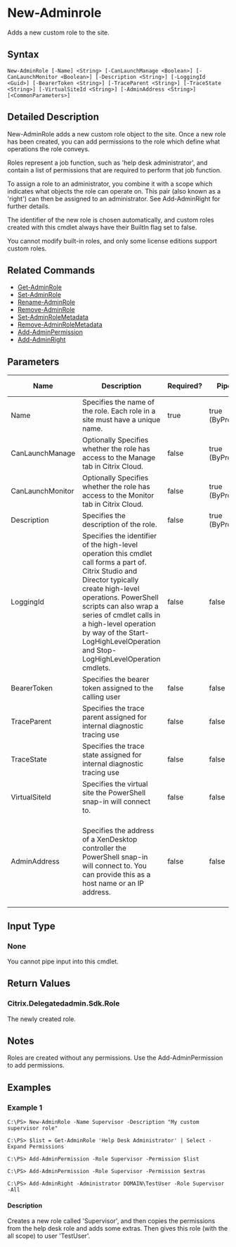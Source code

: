 ﻿
# New-Adminrole
Adds a new custom role to the site.
## Syntax

```
New-AdminRole [-Name] <String> [-CanLaunchManage <Boolean>] [-CanLaunchMonitor <Boolean>] [-Description <String>] [-LoggingId <Guid>] [-BearerToken <String>] [-TraceParent <String>] [-TraceState <String>] [-VirtualSiteId <String>] [-AdminAddress <String>] [<CommonParameters>]
```

## Detailed Description
New-AdminRole adds a new custom role object to the site. Once a new role has been created, you can add permissions to the role which define what operations the role conveys.

Roles represent a job function, such as 'help desk administrator', and contain a list of permissions that are required to perform that job function.

To assign a role to an administrator, you combine it with a scope which indicates what objects the role can operate on. This pair (also known as a 'right') can then be assigned to an administrator. See Add-AdminRight for further details.

The identifier of the new role is chosen automatically, and custom roles created with this cmdlet always have their BuiltIn flag set to false.

You cannot modify built-in roles, and only some license editions support custom roles.


## Related Commands

* [Get-AdminRole](../Get-AdminRole/)
* [Set-AdminRole](../Set-AdminRole/)
* [Rename-AdminRole](../Rename-AdminRole/)
* [Remove-AdminRole](../Remove-AdminRole/)
* [Set-AdminRoleMetadata](../Set-AdminRoleMetadata/)
* [Remove-AdminRoleMetadata](../Remove-AdminRoleMetadata/)
* [Add-AdminPermission](../Add-AdminPermission/)
* [Add-AdminRight](../Add-AdminRight/)
## Parameters
| Name   | Description | Required? | Pipeline Input | Default Value |
| --- | --- | --- | --- | --- |
| Name | Specifies the name of the role. Each role in a site must have a unique name. | true | true (ByPropertyName) |  |
| CanLaunchManage | Optionally Specifies whether the role has access to the Manage tab in Citrix Cloud. | false | true (ByPropertyName) |  |
| CanLaunchMonitor | Optionally Specifies whether the role has access to the Monitor tab in Citrix Cloud. | false | true (ByPropertyName) |  |
| Description | Specifies the description of the role. | false | true (ByPropertyName) |  |
| LoggingId | Specifies the identifier of the high-level operation this cmdlet call forms a part of. Citrix Studio and Director typically create high-level operations. PowerShell scripts can also wrap a series of cmdlet calls in a high-level operation by way of the Start-LogHighLevelOperation and Stop-LogHighLevelOperation cmdlets. | false | false |  |
| BearerToken | Specifies the bearer token assigned to the calling user | false | false |  |
| TraceParent | Specifies the trace parent assigned for internal diagnostic tracing use | false | false |  |
| TraceState | Specifies the trace state assigned for internal diagnostic tracing use | false | false |  |
| VirtualSiteId | Specifies the virtual site the PowerShell snap-in will connect to. | false | false |  |
| AdminAddress | Specifies the address of a XenDesktop controller the PowerShell snap-in will connect to. You can provide this as a host name or an IP address. | false | false | Localhost. Once a value is provided by any cmdlet, this value becomes the default. |

## Input Type

### None
You cannot pipe input into this cmdlet.
## Return Values

### Citrix.Delegatedadmin.Sdk.Role
The newly created role.
## Notes
Roles are created without any permissions. Use the Add-AdminPermission to add permissions.
## Examples

### Example 1

```
C:\PS> New-AdminRole -Name Supervisor -Description "My custom supervisor role"  
  
C:\PS> $list = Get-AdminRole 'Help Desk Administrator' | Select -Expand Permissions  
  
C:\PS> Add-AdminPermission -Role Supervisor -Permission $list  
  
C:\PS> Add-AdminPermission -Role Supervisor -Permission $extras  
  
C:\PS> Add-AdminRight -Administrator DOMAIN\TestUser -Role Supervisor -All
```

#### Description
Creates a new role called 'Supervisor', and then copies the permissions from the help desk role and adds some extras. Then gives this role (with the all scope) to user 'TestUser'.
